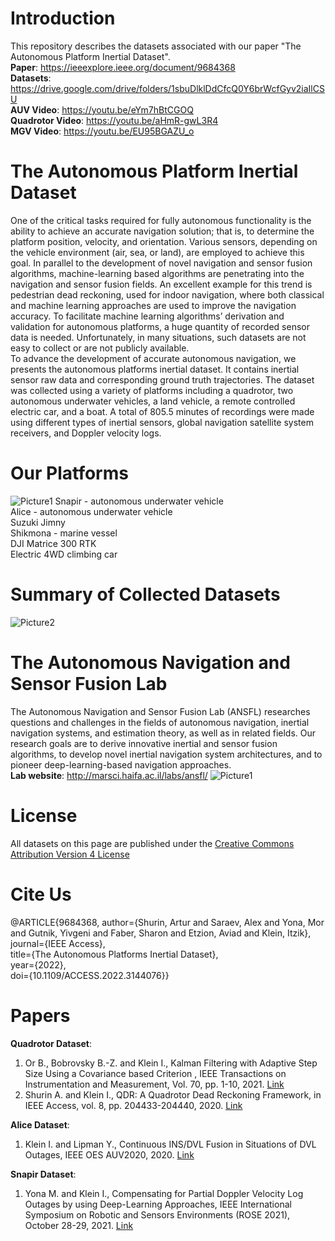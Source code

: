 # Introduction

This repository describes the datasets associated with our paper "The Autonomous Platform Inertial Dataset".\
**Paper**: https://ieeexplore.ieee.org/document/9684368 \
**Datasets**: https://drive.google.com/drive/folders/1sbuDlklDdCfcQ0Y6brWcfGyv2iaIlCSU \
**AUV Video**: https://youtu.be/eYm7hBtCGOQ \
**Quadrotor Video**: https://youtu.be/aHmR-gwL3R4 \
**MGV Video**: https://youtu.be/EU95BGAZU_o 

# The Autonomous Platform Inertial Dataset
One of the critical tasks required for fully autonomous functionality is the ability to achieve an accurate navigation solution; that is, to determine the platform position, velocity, and orientation. Various sensors, depending on the vehicle environment (air, sea, or land), are employed to achieve this goal. In parallel to the development of novel navigation and sensor fusion algorithms, machine-learning based algorithms are penetrating into the navigation and sensor fusion fields. An excellent example for this trend is pedestrian dead reckoning, used for indoor navigation, where both classical and machine learning approaches are used to improve the navigation accuracy. To facilitate machine learning algorithms’ derivation and validation for autonomous platforms, a huge quantity of recorded sensor data is needed.
Unfortunately, in many situations, such datasets are not easy to collect or are not publicly available.\
To advance the development of accurate autonomous navigation, we presents the autonomous platforms inertial dataset. It contains inertial sensor raw data and corresponding ground truth trajectories. The dataset was collected using a variety of platforms including a quadrotor, two autonomous underwater vehicles, a land vehicle, a remote controlled electric car, and a boat. A total of 805.5 minutes of recordings were made using different types of inertial sensors, global navigation satellite system receivers, and Doppler
velocity logs. 

# Our Platforms
![Picture1](https://user-images.githubusercontent.com/93155156/143598729-49d08d5b-3712-4dd3-bdfe-7eb3508fc83c.png)
Snapir - autonomous underwater vehicle\
Alice - autonomous underwater vehicle\
Suzuki Jimny\
Shikmona  - marine vessel\
DJI Matrice 300 RTK \
Electric 4WD climbing car

# Summary of Collected Datasets
![Picture2](https://user-images.githubusercontent.com/93155156/143601562-b0227f60-d739-456d-86ae-efa66caabbdd.png)


# The Autonomous Navigation and Sensor Fusion Lab
The Autonomous Navigation and Sensor Fusion Lab (ANSFL) researches questions and challenges in the fields of autonomous navigation, inertial navigation systems, and estimation theory, as well as in related fields. Our research goals are to derive innovative inertial and sensor fusion algorithms, to develop novel inertial navigation system architectures, and to pioneer deep-learning-based navigation approaches.\
**Lab website**:  http://marsci.haifa.ac.il/labs/ansfl/ 
![Picture1](https://user-images.githubusercontent.com/93155156/143600162-787b7824-a863-46e2-ac19-ad6292a7c006.png)

# License
All datasets on this page are published under the [Creative Commons Attribution Version 4 License](https://creativecommons.org/licenses/by/4.0/legalcode)

# Cite Us

@ARTICLE{9684368,
  author={Shurin, Artur and Saraev, Alex and Yona, Mor and Gutnik, Yivgeni and Faber, Sharon and Etzion, Aviad and Klein, Itzik}, \
  journal={IEEE Access}, \
  title={The Autonomous Platforms Inertial Dataset}, \
  year={2022}, \
  doi={10.1109/ACCESS.2022.3144076}}
  

# Papers
**Quadrotor Dataset**: 
1. Or B., Bobrovsky B.-Z. and Klein I., Kalman Filtering with Adaptive Step Size Using a Covariance based Criterion , IEEE Transactions on Instrumentation and Measurement, Vol. 70, pp. 1-10,  2021. [Link](https://ieeexplore.ieee.org/document/9366835) 
2. Shurin A. and Klein I., QDR: A Quadrotor Dead Reckoning Framework, in IEEE Access, vol. 8, pp. 204433-204440, 2020. [Link](https://ieeexplore.ieee.org/abstract/document/9256293) 

**Alice Dataset**: 
1. Klein I. and Lipman Y., Continuous INS/DVL Fusion in Situations of DVL Outages, IEEE OES AUV2020, 2020. [Link](https://ieeexplore.ieee.org/abstract/document/9267945) 

**Snapir Dataset**: 
1. Yona M. and Klein I.,  Compensating for Partial Doppler Velocity Log Outages by using Deep-Learning Approaches, IEEE International Symposium on Robotic and Sensors Environments (ROSE 2021), October 28-29, 2021. [Link](https://ieeexplore.ieee.org/document/9611779) 
